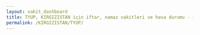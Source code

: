 ```yaml
---
layout: vakit_dashboard
title: TYUP, KIRGIZISTAN için iftar, namaz vakitleri ve hava durumu - ilçe/eyalet seç
permalink: /KIRGIZISTAN/TYUP/
---
```


<script type="text/javascript">
  var GLOBAL_COUNTRY = 'KIRGIZISTAN';
  var GLOBAL_CITY = 'TYUP';
  var GLOBAL_STATE = '';
  var lat = 72;
  var lon = 21;
</script>
